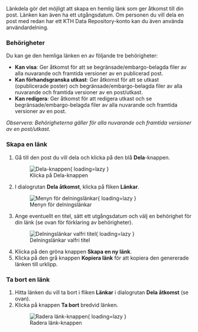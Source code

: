 Länkdela gör det möjligt att skapa en hemlig länk som ger åtkomst till din post. Länken kan även ha ett utgångsdatum. Om personen du vill dela en post med redan har ett KTH Data Repository-konto kan du även använda användardelning.

### Behörigheter

Du kan ge den hemliga länken en av följande tre behörigheter:

- **Kan visa**: Ger åtkomst för att se begränsade/embargo-belagda filer av alla nuvarande och framtida versioner av en publicerad post.
- **Kan förhandsgranska utkast**: Ger åtkomst för att se utkast (opublicerade poster) och begränsade/embargo-belagda filer av alla nuvarande och framtida versioner av en post/utkast.
- **Kan redigera**: Ger åtkomst för att redigera utkast och se begränsade/embargo-belagda filer av alla nuvarande och framtida versioner av en post.

*Observera: Behörigheterna gäller för alla nuvarande och framtida versioner av en post/utkast.*

### Skapa en länk

1. Gå till den post du vill dela och klicka på den blå **Dela**-knappen.
        <figure markdown="span">
        ![Dela-knappen](assets/images/share_button.png){ loading=lazy }
        <figcaption>Klicka på Dela-knappen</figcaption>
        </figure>
2. I dialogrutan **Dela åtkomst**, klicka på fliken **Länkar**.
        <figure markdown="span">
        ![Menyn för delningslänkar](assets/images/share_links_menu.png){ loading=lazy }
        <figcaption>Menyn för delningslänkar</figcaption>
        </figure>
3. Ange eventuellt en titel, sätt ett utgångsdatum och välj en behörighet för din länk (se ovan för förklaring av behörigheter).
        <figure markdown="span">
        ![Delningslänkar valfri titel](assets/images/share_links_access.png){ loading=lazy }
        <figcaption>Delningslänkar valfri titel</figcaption>
        </figure>
4. Klicka på den gröna knappen **Skapa en ny länk**.
5. Klicka på den grå knappen **Kopiera länk** för att kopiera den genererade länken till urklipp.

### Ta bort en länk

1. Hitta länken du vill ta bort i fliken **Länkar** i dialogrutan **Dela åtkomst** (se ovan).
2. Klicka på knappen **Ta bort** bredvid länken.
        <figure markdown="span">
        ![Radera länk-knappen](assets/images/share_links_access.png){ loading=lazy }
        <figcaption>Radera länk-knappen</figcaption>
        </figure>

